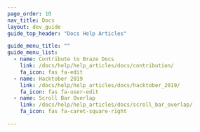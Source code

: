 ```yaml
---
page_order: 10
nav_title: Docs
layout: dev_guide
guide_top_header: "Docs Help Articles"

guide_menu_title: ""
guide_menu_list:
  - name: Contribute to Braze Docs
    link: /docs/help/help_articles/docs/contribution/
    fa_icon: fas fa-edit
  - name: Hacktober 2019
    link: /docs/help/help_articles/docs/hacktober_2019/
    fa_icon: fas fa-user-edit
  - name: Scroll Bar Overlap
    link: /docs/help/help_articles/docs/scroll_bar_overlap/
    fa_icon: fas fa-caret-square-right

---
```

